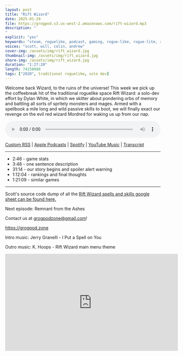 ```yaml
---
layout: post
title: "Rift Wizard"
date: 2025-01-29
file: https://grogpod.s3.us-west-2.amazonaws.com/rift-wizard.mp3
description: "
"
explicit: "yes" 
keywords: "steam, roguelike, podcast, gaming, rogue-like, rogue-lite, roguelite"
voices: "scott, will, colin, andrew"
cover-img: /assets/img/rift_wizard.jpg
thumbnail-img: /assets/img/rift_wizard.jpg
share-img: /assets/img/rift_wizard.jpg
duration: "1:27:20"
length: 74158080 
tags: ["2020", traditional roguelike, solo dev]
---
```


Welcome back Wizard, to the ruins of the universe! This week we pick up the coffeebreak hit of the traditional roguelike space Rift Wizard: a solo-dev effort by Dylan White, in which we skitter about pondering orbs of memory and battling all sorts of spritely monsters and mages. Armed with a spellbook a mile long and wild passive skills to boot, we will finally exact our revenge on the evil red wizard Mordred for waking us up from our nap.

<div class="container">
  <audio controls style="width: 100%;">
    <source src="https://grogpod.s3.us-west-2.amazonaws.com/rift-wizard.mp3" type="audio/mpeg">
  </audio>
</div>

[Custom RSS](https://grogpod.zone/feed.xml) | [Apple Podcasts](https://podcasts.apple.com/us/podcast/rift-wizard/id1650474911?i=1000686810279) | [Spotify](https://open.spotify.com/episode/0aBFrnrEOzPkcw7QPLVCmf?si=ZX12UagNT9Osf2Pbb4FtpQ) | [YouTube Music](https://www.youtube.com/playlist?list=PL-ShOmyMvd4jYFChE6tgj0JYG8RKK4xe0) | [Transcript](https://github.com/ScottBurger/going_rogue_podcast/blob/master/docs/transcripts/rift_wizard.txt)

---
* 2:46 - game stats
* 3:48 - one sentence description
* 31:14 - our story begins and spoiler alert warning
* 1:12:04 - rankings and final thoughts
* 1:21:09 - similar games

---

Scott's source code dump of all the [Rift Wizard spells and skills google sheet can be found here.](https://docs.google.com/spreadsheets/d/138efPbH7AgsARwiemFfd1euvw9f-m8E1g1F4KFHgDLc/edit?gid=2025145576#gid=2025145576)

Next episode: Remnant from the Ashes

Contact us at grogpodzone@gmail.com!

https://grogpod.zone

Intro music: Jerry Granelli - I Put a Spell on You

Outro music: K. Hoops - Rift Wizard main menu theme

<div class="embed-responsive embed-responsive-16by9">
<iframe width="560" height="315" src="https://www.youtube.com/embed/QhOh9qO6wh0" title="YouTube video player" frameborder="0" allow="accelerometer; autoplay; clipboard-write; encrypted-media; gyroscope; picture-in-picture" allowfullscreen></iframe>
</div>
